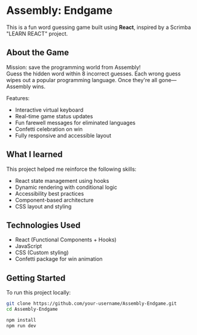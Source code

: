 # Assembly: Endgame 

This is a fun word guessing game built using **React**, inspired by a Scrimba "LEARN REACT" project.

## About the Game

Mission: save the programming world from Assembly!  
Guess the hidden word within 8 incorrect guesses. Each wrong guess wipes out a popular programming language. Once they're all gone—Assembly wins.

Features:
- Interactive virtual keyboard
- Real-time game status updates
- Fun farewell messages for eliminated languages
- Confetti celebration on win
- Fully responsive and accessible layout

## What I learned

This project helped me reinforce the following skills:
- React state management using hooks
- Dynamic rendering with conditional logic
- Accessibility best practices
- Component-based architecture
- CSS layout and styling

##  Technologies Used

- React (Functional Components + Hooks)
- JavaScript
- CSS (Custom styling)
- Confetti package for win animation

##  Getting Started

To run this project locally:

```bash
git clone https://github.com/your-username/Assembly-Endgame.git
cd Assembly-Endgame

npm install
npm run dev
